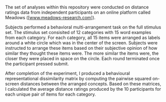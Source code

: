 The set of analyses within this repository were conducted on distance ratings data from independent participants on an online platform called Meadows ([www.meadows-research.com]).

Subjects performed a behavioral multi-arrangement task on the full stimulus set. The stimulus set consisited of 12 categories with 15 word examples from each category. For each category, all 15 items were arranged as labels around a white circle which was in the center of the screen. 
Subjects were instructed to arrange these items based on their subjective opinion of how similar they thought these items were. The more similar the items were, the closer they were placed in space on the circle. Each round terminated once the participant pressed submit. 

After completion of the experiment, I produced a behavioural representational dissimilarity matrix by computing the pairwise squared on-screen distances between the arranged concepts. Based on these matrices, I calculated the average distance ratings produced by the 10 participants for each unique pair of items for each category.
